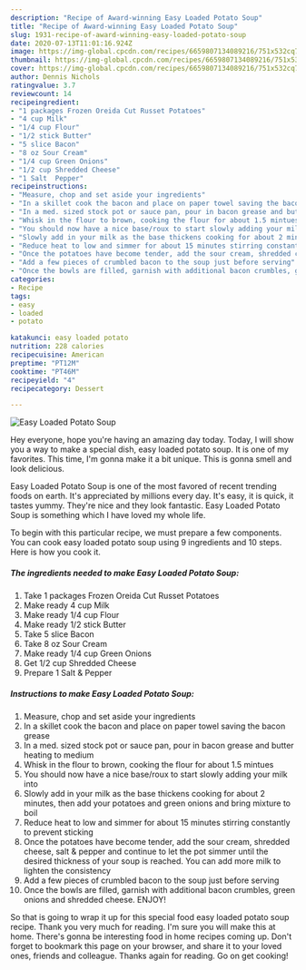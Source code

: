 ```yaml
---
description: "Recipe of Award-winning Easy Loaded Potato Soup"
title: "Recipe of Award-winning Easy Loaded Potato Soup"
slug: 1931-recipe-of-award-winning-easy-loaded-potato-soup
date: 2020-07-13T11:01:16.924Z
image: https://img-global.cpcdn.com/recipes/6659807134089216/751x532cq70/easy-loaded-potato-soup-recipe-main-photo.jpg
thumbnail: https://img-global.cpcdn.com/recipes/6659807134089216/751x532cq70/easy-loaded-potato-soup-recipe-main-photo.jpg
cover: https://img-global.cpcdn.com/recipes/6659807134089216/751x532cq70/easy-loaded-potato-soup-recipe-main-photo.jpg
author: Dennis Nichols
ratingvalue: 3.7
reviewcount: 14
recipeingredient:
- "1 packages Frozen Oreida Cut Russet Potatoes"
- "4 cup Milk"
- "1/4 cup Flour"
- "1/2 stick Butter"
- "5 slice Bacon"
- "8 oz Sour Cream"
- "1/4 cup Green Onions"
- "1/2 cup Shredded Cheese"
- "1 Salt  Pepper"
recipeinstructions:
- "Measure, chop and set aside your ingredients"
- "In a skillet cook the bacon and place on paper towel saving the bacon grease"
- "In a med. sized stock pot or sauce pan, pour in bacon grease and butter heating to medium"
- "Whisk in the flour to brown, cooking the flour for about 1.5 mintues"
- "You should now have a nice base/roux to start slowly adding your milk into"
- "Slowly add in your milk as the base thickens cooking for about 2 minutes, then add your potatoes and green onions and bring mixture to boil"
- "Reduce heat to low and simmer for about 15 minutes stirring constantly to prevent sticking"
- "Once the potatoes have become tender, add the sour cream, shredded cheese, salt &amp; pepper and continue to let the pot simmer until the desired thickness of your soup is reached. You can add more milk to lighten the consistency"
- "Add a few pieces of crumbled bacon to the soup just before serving"
- "Once the bowls are filled, garnish with additional bacon crumbles, green onions and shredded cheese. ENJOY!"
categories:
- Recipe
tags:
- easy
- loaded
- potato

katakunci: easy loaded potato 
nutrition: 228 calories
recipecuisine: American
preptime: "PT12M"
cooktime: "PT46M"
recipeyield: "4"
recipecategory: Dessert

---
```



![Easy Loaded Potato Soup](https://img-global.cpcdn.com/recipes/6659807134089216/751x532cq70/easy-loaded-potato-soup-recipe-main-photo.jpg)

Hey everyone, hope you're having an amazing day today. Today, I will show you a way to make a special dish, easy loaded potato soup. It is one of my favorites. This time, I'm gonna make it a bit unique. This is gonna smell and look delicious.



Easy Loaded Potato Soup is one of the most favored of recent trending foods on earth. It's appreciated by millions every day. It's easy, it is quick, it tastes yummy. They're nice and they look fantastic. Easy Loaded Potato Soup is something which I have loved my whole life.


To begin with this particular recipe, we must prepare a few components. You can cook easy loaded potato soup using 9 ingredients and 10 steps. Here is how you cook it.

<!--inarticleads1-->

##### The ingredients needed to make Easy Loaded Potato Soup:

1. Take 1 packages Frozen Oreida Cut Russet Potatoes
1. Make ready 4 cup Milk
1. Make ready 1/4 cup Flour
1. Make ready 1/2 stick Butter
1. Take 5 slice Bacon
1. Take 8 oz Sour Cream
1. Make ready 1/4 cup Green Onions
1. Get 1/2 cup Shredded Cheese
1. Prepare 1 Salt &amp; Pepper




<!--inarticleads2-->

##### Instructions to make Easy Loaded Potato Soup:

1. Measure, chop and set aside your ingredients
1. In a skillet cook the bacon and place on paper towel saving the bacon grease
1. In a med. sized stock pot or sauce pan, pour in bacon grease and butter heating to medium
1. Whisk in the flour to brown, cooking the flour for about 1.5 mintues
1. You should now have a nice base/roux to start slowly adding your milk into
1. Slowly add in your milk as the base thickens cooking for about 2 minutes, then add your potatoes and green onions and bring mixture to boil
1. Reduce heat to low and simmer for about 15 minutes stirring constantly to prevent sticking
1. Once the potatoes have become tender, add the sour cream, shredded cheese, salt &amp; pepper and continue to let the pot simmer until the desired thickness of your soup is reached. You can add more milk to lighten the consistency
1. Add a few pieces of crumbled bacon to the soup just before serving
1. Once the bowls are filled, garnish with additional bacon crumbles, green onions and shredded cheese. ENJOY!




So that is going to wrap it up for this special food easy loaded potato soup recipe. Thank you very much for reading. I'm sure you will make this at home. There's gonna be interesting food in home recipes coming up. Don't forget to bookmark this page on your browser, and share it to your loved ones, friends and colleague. Thanks again for reading. Go on get cooking!
